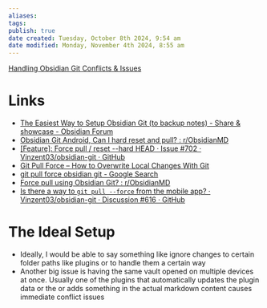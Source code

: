 ```yaml
---
aliases: 
tags: 
publish: true
date created: Tuesday, October 8th 2024, 9:54 am
date modified: Monday, November 4th 2024, 8:55 am
---
```


[Handling Obsidian Git Conflicts & Issues](../Handling%20Obsidian%20Git%20Conflicts%20&%20Issues/Handling%20Obsidian%20Git%20Conflicts%20&%20Issues.md)

# Links

- [The Easiest Way to Setup Obsidian Git (to backup notes) - Share & showcase - Obsidian Forum](https://forum.obsidian.md/t/the-easiest-way-to-setup-obsidian-git-to-backup-notes/51429)
- [Obsidian Git Android, Can I hard reset and pull? : r/ObsidianMD](https://www.reddit.com/r/ObsidianMD/comments/1fvkqh8/obsidian_git_android_can_i_hard_reset_and_pull/)
- [\[Feature\]: Force pull / reset --hard HEAD · Issue #702 · Vinzent03/obsidian-git · GitHub](https://github.com/Vinzent03/obsidian-git/issues/702)
- [Git Pull Force – How to Overwrite Local Changes With Git](https://www.freecodecamp.org/news/git-pull-force-how-to-overwrite-local-changes-with-git/)
- [git pull force obsidian git - Google Search](https://www.google.com/search?q=git+pull+force+obsidian+git&oq=git+pull+force+obsidian+git&gs_lcrp=EgZjaHJvbWUyBggAEEUYOTIICAEQABgWGB4yDQgCEAAYhgMYgAQYigUyDQgDEAAYhgMYgAQYigUyCggEEAAYgAQYogQyCggFEAAYgAQYogQyBggGEEUYPDIGCAcQLhhA0gEIMzYxM2owajGoAgCwAgA&sourceid=chrome&ie=UTF-8)
- [Force pull using Obsidian Git? : r/ObsidianMD](https://www.reddit.com/r/ObsidianMD/comments/13xnjin/force_pull_using_obsidian_git/)
- [Is there a way to `git pull --force` from the mobile app? · Vinzent03/obsidian-git · Discussion #616 · GitHub](https://github.com/Vinzent03/obsidian-git/discussions/616)

# The Ideal Setup

- Ideally, I would be able to say something like ignore changes to certain folder paths like plugins or to handle them a certain way
- Another big issue is having the same vault opened on multiple devices at once.  Usually one of the plugins that automatically updates the plugin data or the or adds something in the actual markdown content causes immediate conflict issues